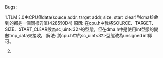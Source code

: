 











Bugs:

1.TLM 2.0由CPU傳data(source addr, target addr, size, start_clear)到dma接收到的都是一個同樣的值(428550D4)
原因: 在cpu.h中我將SOURCE、TARGET、SIZE、START_CLEAR設為sc_uint<32>的型態，但在dma.h中是使用int型態的變數tmp_data來接收。
解法: 將cpu.h中的sc_uint<32>型態改為unsigned int即可。

2.
















